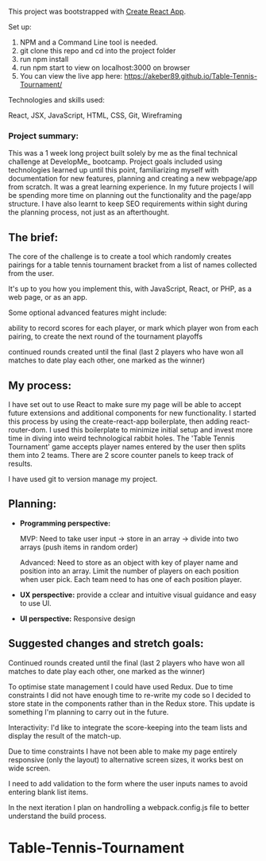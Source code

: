 This project was bootstrapped with [Create React App](https://github.com/facebook/create-react-app).

Set up:

1. NPM and a Command Line tool is needed.
2. git clone this repo and cd into the project folder
3. run npm install
4. run npm start to view on localhost:3000 on browser
5. You can view the live app here: https://akeber89.github.io/Table-Tennis-Tournament/

Technologies and skills used:

React, JSX, JavaScript, HTML, CSS, Git, Wireframing

### Project summary:

This was a 1 week long project built solely by me as the final technical challenge at DevelopMe\_ bootcamp. Project goals included using technologies learned up until this point, familiarizing myself with documentation for new features, planning and creating a new webpage/app from scratch. It was a great learning experience. In my future projects I will be spending more time on planning out the functionality and the page/app structure. I have also learnt to keep SEO requirements within sight during the planning process, not just as an afterthought.

## The brief:

The core of the challenge is to create a tool which randomly creates pairings for a table tennis tournament bracket from a list of names collected from the user.

It's up to you how you implement this, with JavaScript, React, or PHP, as a web page, or as an app.

Some optional advanced features might include:

ability to record scores for each player, or mark which player won from each pairing, to create the next round of the tournament playoffs

continued rounds created until the final (last 2 players who have won all matches to date play each other, one marked as the winner)

## My process:

I have set out to use React to make sure my page will be able to accept future extensions and additional components for new functionality. I started this process by using the create-react-app boilerplate, then adding react-router-dom. I used this boilerplate to minimize initial setup and invest more time in diving into weird technological rabbit holes. The 'Table Tennis Tournament' game accepts player names entered by the user then splits them into 2 teams. There are 2 score counter panels to keep track of results.

I have used git to version manage my project.

## Planning:

- **Programming perspective:**

  MVP: Need to take user input -> store in an array -> divide into two arrays (push items in random order)

  Advanced: Need to store as an object with key of player name and position into an array. Limit the number of players on each position when user pick. Each team need to has one of each position player.

- **UX perspective:** provide a cclear and intuitive visual guidance and easy to use UI.
- **UI perspective:** Responsive design

## Suggested changes and stretch goals:

Continued rounds created until the final (last 2 players who have won all matches to date play each other, one marked as the winner)

To optimise state management I could have used Redux. Due to time constraints I did not have enough time to re-write my code so I decided to store state in the components rather than in the Redux store. This update is something I'm planning to carry out in the future.

Interactivity: I'd like to integrate the score-keeping into the team lists and display the result of the match-up.

Due to time constraints I have not been able to make my page entirely responsive (only the layout) to alternative screen sizes, it works best on wide screen.

I need to add validation to the form where the user inputs names to avoid entering blank list items.

In the next iteration I plan on handrolling a webpack.config.js file to better understand the build process.

# Table-Tennis-Tournament
